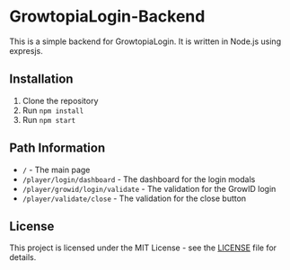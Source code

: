 # GrowtopiaLogin-Backend

This is a simple backend for GrowtopiaLogin. It is written in Node.js using expresjs.

## Installation

1. Clone the repository
2. Run `npm install`
3. Run `npm start`

## Path Information

-   `/` - The main page
-   `/player/login/dashboard` - The dashboard for the login modals
-   `/player/growid/login/validate` - The validation for the GrowID login
-   `/player/validate/close` - The validation for the close button

## License

This project is licensed under the MIT License - see the [LICENSE](LICENSE) file for details.